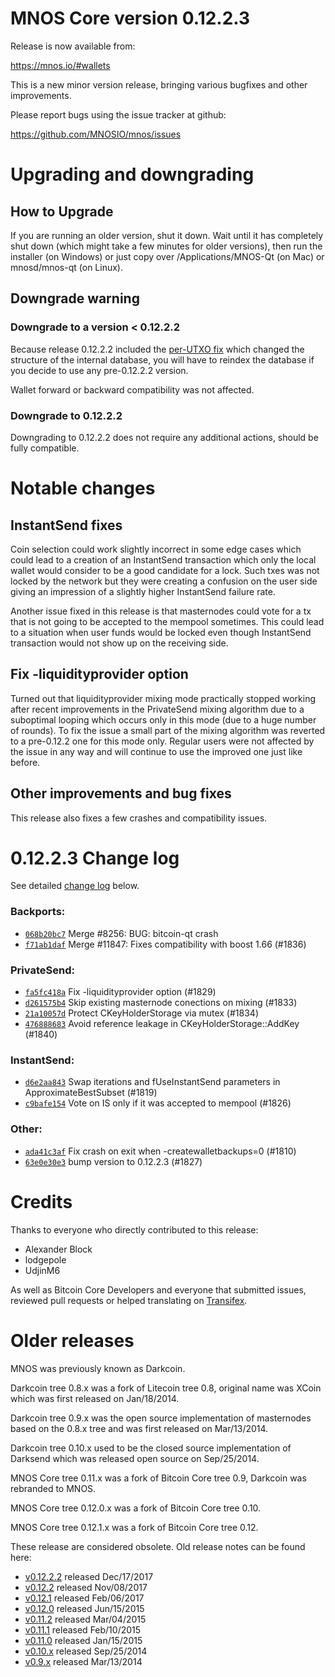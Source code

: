 MNOS Core version 0.12.2.3
==========================

Release is now available from:

  <https://mnos.io/#wallets>

This is a new minor version release, bringing various bugfixes and other
improvements.

Please report bugs using the issue tracker at github:

  <https://github.com/MNOSIO/mnos/issues>


Upgrading and downgrading
=========================

How to Upgrade
--------------

If you are running an older version, shut it down. Wait until it has completely
shut down (which might take a few minutes for older versions), then run the
installer (on Windows) or just copy over /Applications/MNOS-Qt (on Mac) or
mnosd/mnos-qt (on Linux).

Downgrade warning
-----------------

### Downgrade to a version < 0.12.2.2

Because release 0.12.2.2 included the [per-UTXO fix](release-notes/mnos/release-notes-0.12.2.2.md#per-utxo-fix)
which changed the structure of the internal database, you will have to reindex
the database if you decide to use any pre-0.12.2.2 version.

Wallet forward or backward compatibility was not affected.

### Downgrade to 0.12.2.2

Downgrading to 0.12.2.2 does not require any additional actions, should be
fully compatible.

Notable changes
===============

InstantSend fixes
-----------------

Coin selection could work slightly incorrect in some edge cases which could
lead to a creation of an InstantSend transaction which only the local wallet
would consider to be a good candidate for a lock. Such txes was not locked by
the network but they were creating a confusion on the user side giving an
impression of a slightly higher InstantSend failure rate.

Another issue fixed in this release is that masternodes could vote for a tx
that is not going to be accepted to the mempool sometimes. This could lead to
a situation when user funds would be locked even though InstantSend transaction
would not show up on the receiving side.

Fix -liquidityprovider option
-----------------------------

Turned out that liquidityprovider mixing mode practically stopped working after
recent improvements in the PrivateSend mixing algorithm due to a suboptimal
looping which occurs only in this mode (due to a huge number of rounds). To fix
the issue a small part of the mixing algorithm was reverted to a pre-0.12.2 one
for this mode only. Regular users were not affected by the issue in any way and
will continue to use the improved one just like before.

Other improvements and bug fixes
--------------------------------

This release also fixes a few crashes and compatibility issues.


0.12.2.3 Change log
===================

See detailed [change log](https://github.com/MNOSIO/mnos/compare/v0.12.2.2...mnos:v0.12.2.3) below.

### Backports:
- [`068b20bc7`](https://github.com/MNOSIO/mnos/commit/068b20bc7) Merge #8256: BUG: bitcoin-qt crash
- [`f71ab1daf`](https://github.com/MNOSIO/mnos/commit/f71ab1daf) Merge #11847: Fixes compatibility with boost 1.66 (#1836)

### PrivateSend:
- [`fa5fc418a`](https://github.com/MNOSIO/mnos/commit/fa5fc418a) Fix -liquidityprovider option (#1829)
- [`d261575b4`](https://github.com/MNOSIO/mnos/commit/d261575b4) Skip existing masternode conections on mixing (#1833)
- [`21a10057d`](https://github.com/MNOSIO/mnos/commit/21a10057d) Protect CKeyHolderStorage via mutex (#1834)
- [`476888683`](https://github.com/MNOSIO/mnos/commit/476888683) Avoid reference leakage in CKeyHolderStorage::AddKey (#1840)

### InstantSend:
- [`d6e2aa843`](https://github.com/MNOSIO/mnos/commit/d6e2aa843) Swap iterations and fUseInstantSend parameters in ApproximateBestSubset (#1819)
- [`c9bafe154`](https://github.com/MNOSIO/mnos/commit/c9bafe154) Vote on IS only if it was accepted to mempool (#1826)

### Other:
- [`ada41c3af`](https://github.com/MNOSIO/mnos/commit/ada41c3af) Fix crash on exit when -createwalletbackups=0 (#1810)
- [`63e0e30e3`](https://github.com/MNOSIO/mnos/commit/63e0e30e3) bump version to 0.12.2.3 (#1827)

Credits
=======

Thanks to everyone who directly contributed to this release:

- Alexander Block
- lodgepole
- UdjinM6

As well as Bitcoin Core Developers and everyone that submitted issues,
reviewed pull requests or helped translating on
[Transifex](https://www.transifex.com/projects/p/mnos/).


Older releases
==============

MNOS was previously known as Darkcoin.

Darkcoin tree 0.8.x was a fork of Litecoin tree 0.8, original name was XCoin
which was first released on Jan/18/2014.

Darkcoin tree 0.9.x was the open source implementation of masternodes based on
the 0.8.x tree and was first released on Mar/13/2014.

Darkcoin tree 0.10.x used to be the closed source implementation of Darksend
which was released open source on Sep/25/2014.

MNOS Core tree 0.11.x was a fork of Bitcoin Core tree 0.9,
Darkcoin was rebranded to MNOS.

MNOS Core tree 0.12.0.x was a fork of Bitcoin Core tree 0.10.

MNOS Core tree 0.12.1.x was a fork of Bitcoin Core tree 0.12.

These release are considered obsolete. Old release notes can be found here:

- [v0.12.2.2](release-notes/mnos/release-notes-0.12.2.2.md) released Dec/17/2017
- [v0.12.2](release-notes/mnos/release-notes-0.12.2.md) released Nov/08/2017
- [v0.12.1](release-notes/mnos/release-notes-0.12.1.md) released Feb/06/2017
- [v0.12.0](release-notes/mnos/release-notes-0.12.0.md) released Jun/15/2015
- [v0.11.2](release-notes/mnos/release-notes-0.11.2.md) released Mar/04/2015
- [v0.11.1](release-notes/mnos/release-notes-0.11.1.md) released Feb/10/2015
- [v0.11.0](release-notes/mnos/release-notes-0.11.0.md) released Jan/15/2015
- [v0.10.x](release-notes/mnos/release-notes-0.10.0.md) released Sep/25/2014
- [v0.9.x](release-notes/mnos/release-notes-0.9.0.md) released Mar/13/2014

